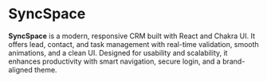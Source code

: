 # SyncSpace
**SyncSpace** is a modern, responsive CRM built with React and Chakra UI. It offers lead, contact, and task management with real-time validation, smooth animations, and a clean UI. Designed for usability and scalability, it enhances productivity with smart navigation, secure login, and a brand-aligned theme.
